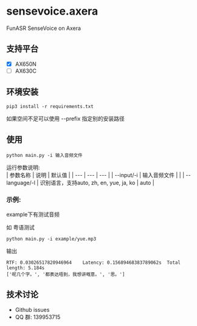 # sensevoice.axera
FunASR SenseVoice on Axera

## 支持平台

- [x] AX650N
- [ ] AX630C

## 环境安装
```
pip3 install -r requirements.txt
```
如果空间不足可以使用 --prefix 指定别的安装路径


## 使用
```
python main.py -i 输入音频文件
```
运行参数说明:  
| 参数名称 | 说明 | 默认值 |
| --- | --- | --- |
| --input/-i | 输入音频文件 | |
| --language/-l | 识别语言，支持auto, zh, en, yue, ja, ko | auto |


### 示例:  
example下有测试音频  

如 粤语测试
```
python main.py -i example/yue.mp3
```
输出
```
RTF: 0.03026517820946964    Latency: 0.15689468383789062s  Total length: 5.184s
['呢几个字。', '都表达唔到，我想讲嘅意。', '思。']
```

## 技术讨论

- Github issues
- QQ 群: 139953715